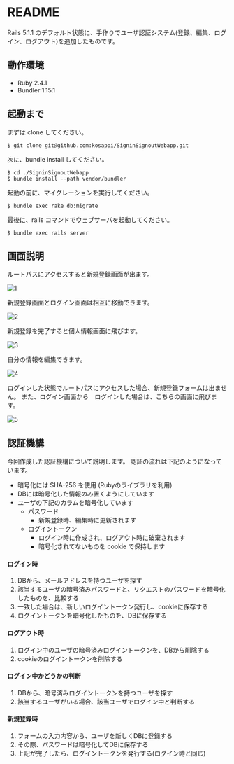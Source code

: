 # README

Rails 5.1.1 のデフォルト状態に、手作りでユーザ認証システム(登録、編集、ログイン、ログアウト)を追加したものです。

## 動作環境

* Ruby 2.4.1
* Bundler 1.15.1

## 起動まで

まずは clone してください。

```
$ git clone git@github.com:kosappi/SigninSignoutWebapp.git
```

次に、bundle install してください。

```
$ cd ./SigninSignoutWebapp
$ bundle install --path vendor/bundler
```

起動の前に、マイグレーションを実行してください。

```
$ bundle exec rake db:migrate
```

最後に、rails コマンドでウェブサーバを起動してください。

```
$ bundle exec rails server
```

## 画面説明

ルートパスにアクセスすると新規登録画面が出ます。

![1](http://i.imgur.com/MDdJ7WY.png?1)

新規登録画面とログイン画面は相互に移動できます。

![2](http://i.imgur.com/LMeEmRq.png?1)

新規登録を完了すると個人情報画面に飛びます。

![3](http://i.imgur.com/QKjQgzc.png?1)

自分の情報を編集できます。

![4](http://i.imgur.com/YKFu9uk.png?1)

ログインした状態でルートパスにアクセスした場合、新規登録フォームは出ません。
また、ログイン画面から　ログインした場合は、こちらの画面に飛びます。

![5](http://i.imgur.com/icOeImG.png?1)

## 認証機構

今回作成した認証機構について説明します。
認証の流れは下記のようになっています。
* 暗号化には SHA-256 を使用 (Rubyのライブラリを利用)
* DBには暗号化した情報のみ置くようにしています
* ユーザの下記のカラムを暗号化しています
    * パスワード
        * 新規登録時、編集時に更新されます
    * ログイントークン
        * ログイン時に作成され、ログアウト時に破棄されます
        * 暗号化されてないものを cookie で保持します

#### ログイン時

1. DBから、メールアドレスを持つユーザを探す
1. 該当するユーザの暗号済みパスワードと、リクエストのパスワードを暗号化したものを、比較する
1. 一致した場合は、新しいログイントークン発行し、cookieに保存する
1. ログイントークンを暗号化したものを、DBに保存する

#### ログアウト時

1. ログイン中のユーザの暗号済みログイントークンを、DBから削除する
1. cookieのログイントークンを削除する

#### ログイン中かどうかの判断

1. DBから、暗号済みログイントークンを持つユーザを探す
1. 該当するユーザがいる場合、該当ユーザでログイン中と判断する

#### 新規登録時

1. フォームの入力内容から、ユーザを新しくDBに登録する
1. その際、パスワードは暗号化してDBに保存する
1. 上記が完了したら、ログイントークンを発行する(ログイン時と同じ)
